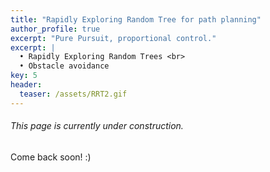 ```yaml
---
title: "Rapidly Exploring Random Tree for path planning"
author_profile: true
excerpt: "Pure Pursuit, proportional control."
excerpt: |
  • Rapidly Exploring Random Trees <br>
  • Obstacle avoidance
key: 5
header:
  teaser: /assets/RRT2.gif
---
```

###### This page is currently under construction.

Come back soon! :) 

